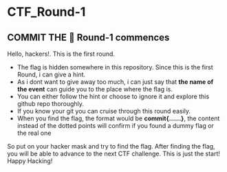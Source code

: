 # CTF_Round-1
## COMMIT THE 🚩 Round-1 commences

Hello, hackers!. This is the first round. 
* The flag is hidden somewhere in this repository. Since this is the first Round, i can give a hint.
* As i dont want to give away too much, i can just say that **the name of the event** can guide you to the place where the flag is.
* You can either follow the hint or choose to ignore it and explore this github repo thoroughly.
* If you know your git you can cruise through this round easily.
* When you find the flag, the format would be **commit{......}**, the content instead of the dotted points will confirm if you found a dummy flag or the real one

So put on your hacker mask and try to find the flag. After finding the flag, you will be able to advance to the next CTF challenge.
This is just the start! Happy Hacking!
